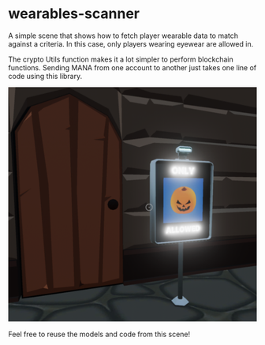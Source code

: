 # wearables-scanner

A simple scene that shows how to fetch player wearable data to match against a criteria. In this case, only players wearing eyewear are allowed in.

The crypto Utils function makes it a lot simpler to perform blockchain functions. Sending MANA from one account to another just takes one line of code using this library.

![](screenshot/screenshot.png)

Feel free to reuse the models and code from this scene!
